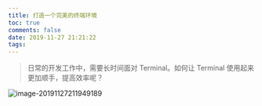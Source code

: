 ```yaml
---
title: 打造一个完美的终端环境
toc: true
comments: false
date: 2019-11-27 21:21:22
tags:
---
```



> 日常的开发工作中，需要长时间面对 Terminal。如何让 Terminal 使用起来更加顺手，提高效率呢？
>

![image-20191127211949189](https://blog-1252790741.cos.ap-shanghai.myqcloud.com/imgs/2019-11-27-131952.png)

